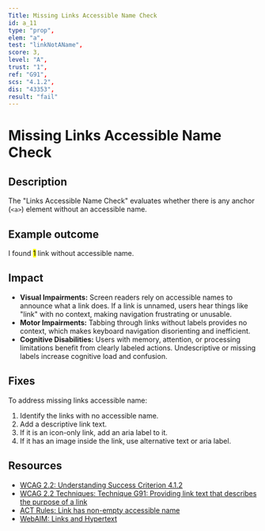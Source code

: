 ```yaml
---
Title: Missing Links Accessible Name Check
id: a_11
type: "prop",
elem: "a",
test: "linkNotAName",
score: 3,
level: "A",
trust: "1",
ref: "G91",
scs: "4.1.2",
dis: "43353",
result: "fail"
---
```


# Missing Links Accessible Name Check

## Description

The "Links Accessible Name Check" evaluates whether there is any anchor (<code>&lt;a&gt;</code>) element without an accessible name.

## Example outcome

I found <mark>1</mark> link without accessible name.

## Impact

- **Visual Impairments:** Screen readers rely on accessible names to announce what a link does. If a link is unnamed, users hear things like "link" with no context, making navigation frustrating or unusable.
- **Motor Impairments:** Tabbing through links without labels provides no context, which makes keyboard navigation disorienting and inefficient.
- **Cognitive Disabilities:** Users with memory, attention, or processing limitations benefit from clearly labeled actions. Undescriptive or missing labels increase cognitive load and confusion.

## Fixes

To address missing links accessible name:

1. Identify the links with no accessible name.
2. Add a descriptive link text.
3. If it is an icon-only link, add an aria label to it.
4. If it has an image inside the link, use alternative text or aria label.

## Resources

- [WCAG 2.2: Understanding Success Criterion 4.1.2](https://www.w3.org/WAI/WCAG22/Understanding/name-role-value.html)
- [WCAG 2.2 Techniques: Technique G91: Providing link text that describes the purpose of a link](https://www.w3.org/WAI/WCAG22/Techniques/general/G91)
- [ACT Rules: Link has non-empty accessible name](https://www.w3.org/WAI/standards-guidelines/act/rules/c487ae/)
- [WebAIM: Links and Hypertext](https://webaim.org/techniques/hypertext/)
